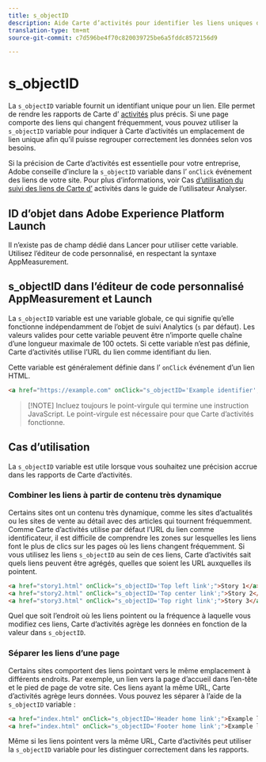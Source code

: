 ```yaml
---
title: s_objectID
description: Aide Carte d’activités pour identifier les liens uniques de votre site.
translation-type: tm+mt
source-git-commit: c7d596be4f70c820039725be6a5fddc8572156d9

---
```



# s_objectID

La `s_objectID` variable fournit un identifiant unique pour un lien. Elle permet de rendre les rapports de Carte d’ [activités](/help/analyze/activity-map/activity-map.md) plus précis. Si une page comporte des liens qui changent fréquemment, vous pouvez utiliser la `s_objectID` variable pour indiquer à Carte d’activités un emplacement de lien unique afin qu’il puisse regrouper correctement les données selon vos besoins.

Si la précision de Carte d’activités est essentielle pour votre entreprise, Adobe conseille d’inclure la `s_objectID` variable dans l’ `onClick` événement des liens de votre site. Pour plus d’informations, voir Cas [d’utilisation du suivi des liens de Carte d’](/help/analyze/activity-map/activitymap-link-tracking/activitymap-link-tracking-use-case.md) activités dans le guide de l’utilisateur Analyser.

## ID d’objet dans Adobe Experience Platform Launch

Il n’existe pas de champ dédié dans Lancer pour utiliser cette variable. Utilisez l’éditeur de code personnalisé, en respectant la syntaxe AppMeasurement.

## s_objectID dans l’éditeur de code personnalisé AppMeasurement et Launch

La `s_objectID` variable est une variable globale, ce qui signifie qu’elle fonctionne indépendamment de l’objet de suivi Analytics (`s` par défaut). Les valeurs valides pour cette variable peuvent être n’importe quelle chaîne d’une longueur maximale de 100 octets. Si cette variable n’est pas définie, Carte d’activités utilise l’URL du lien comme identifiant du lien.

Cette variable est généralement définie dans l’ `onClick` événement d’un lien HTML.

```HTML
<a href="https://example.com" onClick="s_objectID='Example identifier';">Example link</a>
```

> [!NOTE] Incluez toujours le point-virgule qui termine une instruction JavaScript. Le point-virgule est nécessaire pour que Carte d’activités fonctionne.

## Cas d’utilisation

La `s_objectID` variable est utile lorsque vous souhaitez une précision accrue dans les rapports de Carte d’activités.

### Combiner les liens à partir de contenu très dynamique

Certains sites ont un contenu très dynamique, comme les sites d’actualités ou les sites de vente au détail avec des articles qui tournent fréquemment. Comme Carte d’activités utilise par défaut l’URL du lien comme identificateur, il est difficile de comprendre les zones sur lesquelles les liens font le plus de clics sur les pages où les liens changent fréquemment. Si vous utilisez les liens `s_objectID` au sein de ces liens, Carte d’activités sait quels liens peuvent être agrégés, quelles que soient les URL auxquelles ils pointent.

```HTML
<a href="story1.html" onClick="s_objectID='Top left link';">Story 1</a>
<a href="story2.html" onClick="s_objectID='Top center link';">Story 2</a>
<a href="story3.html" onClick="s_objectID='Top right link';">Story 3</a>
```

Quel que soit l’endroit où les liens pointent ou la fréquence à laquelle vous modifiez ces liens, Carte d’activités agrège les données en fonction de la valeur dans `s_objectID`.

### Séparer les liens d’une page

Certains sites comportent des liens pointant vers le même emplacement à différents endroits. Par exemple, un lien vers la page d’accueil dans l’en-tête et le pied de page de votre site. Ces liens ayant la même URL, Carte d’activités agrège leurs données. Vous pouvez les séparer à l’aide de la `s_objectID` variable :

```HTML
<a href="index.html" onClick="s_objectID='Header home link';">Example link in Header</a>
<a href="index.html" onClick="s_objectID='Footer home link';">Example link in Footer</a>
```

Même si les liens pointent vers la même URL, Carte d’activités peut utiliser la `s_objectID` variable pour les distinguer correctement dans les rapports.
